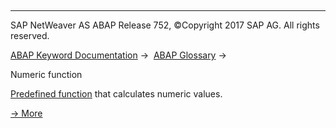   

* * *

SAP NetWeaver AS ABAP Release 752, ©Copyright 2017 SAP AG. All rights reserved.

[ABAP Keyword Documentation](https://help.sap.com/doc/abapdocu_752_index_htm/7.52/en-US/abenabap.htm) →  [ABAP Glossary](https://help.sap.com/doc/abapdocu_752_index_htm/7.52/en-US/abenabap_glossary.htm) → 

Numeric function

[Predefined function](https://help.sap.com/doc/abapdocu_752_index_htm/7.52/en-US/abenpredefined_function_glosry.htm "Glossary Entry") that calculates numeric values.

[→ More](https://help.sap.com/doc/abapdocu_752_index_htm/7.52/en-US/abenmathematical_functions.htm)